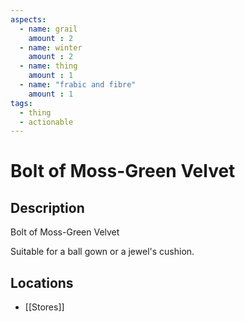 ```yaml
---
aspects: 
  - name: grail
    amount : 2
  - name: winter
    amount : 2
  - name: thing
    amount : 1
  - name: "frabic and fibre"
    amount : 1
tags:
  - thing
  - actionable
---
```


# Bolt of Moss-Green Velvet

## Description
Bolt of Moss-Green Velvet

Suitable for a ball gown or a jewel's cushion.
## Locations
- [[Stores]]